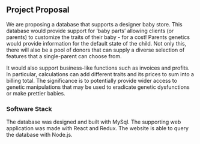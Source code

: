 ## Project Proposal
We are proposing a database that supports a designer baby store. This database would provide support for ‘baby parts’ allowing clients (or parents) to customize the traits of their baby - for a cost! Parents genetics would provide information for the default state of the child. Not only this, there will also be a pool of donors that can supply a diverse selection of features that a single-parent can choose from.

It would also support business-like functions such as invoices and profits. In particular, calculations can add different traits and its prices to sum into a billing total. The significance is to potentially provide wider access to genetic manipulations that may be used to eradicate genetic dysfunctions or make prettier babies. 

### Software Stack

The database was designed and built with MySql. 
The supporting web application was made with React and Redux. The website is able to query the database with Node.js.
